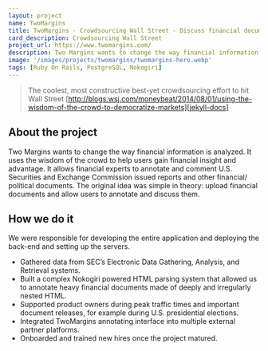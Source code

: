 ```yaml
---
layout: project
name: TwoMargins
title: TwoMargins - Crowdsourcing Wall Street - Discuss financial documents
card_description: Crowdsourcing Wall Street
project_url: https://www.twomargins.com/
description: Two Margins wants to change the way financial information is analyzed. They use the wisdom of the crowd to help users gain financial insight and advantage.
image: '/images/projects/twomargins/twomargins-hero.webp'
tags: [Ruby On Rails, PostgreSQL, Nokogiri]
---
```

> The coolest, most constructive best-yet crowdsourcing effort to hit Wall Street
[http://blogs.wsj.com/moneybeat/2014/08/01/using-the-wisdom-of-the-crowd-to-democratize-markets][jekyll-docs]

## About the project
Two Margins wants to change the way financial information is analyzed. It uses the wisdom of the crowd to help users gain financial insight and advantage. It allows financial experts to annotate and comment U.S. Securities and Exchange Commission issued reports and other financial/ political documents. The original idea was simple in theory: upload financial documents and allow users to annotate and discuss them.

## How we do it
We were responsible for developing the entire application and deploying the back-end and setting up the servers.
* Gathered data from SEC’s Electronic Data Gathering, Analysis, and Retrieval systems.
* Built a complex Nokogiri powered HTML parsing system that allowed us to annotate heavy financial documents made of deeply and irregularly nested HTML.
* Supported product owners during peak traffic times and important document releases, for example during U.S. presidential elections.
* Integrated TwoMargins annotating interface into multiple external partner platforms.
* Onboarded and trained new hires once the project matured.

[jekyll-docs]: http://blogs.wsj.com/moneybeat/2014/08/01/using-the-wisdom-of-the-crowd-to-democratize-markets